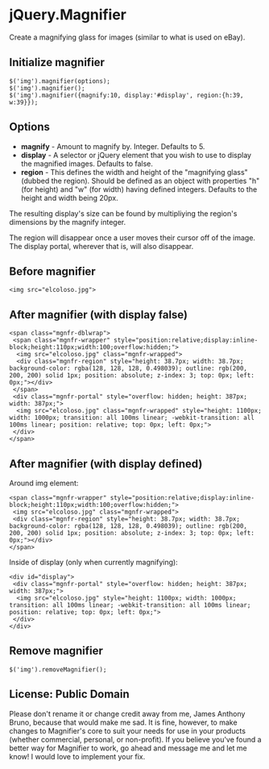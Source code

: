 jQuery.Magnifier
================

Create a magnifying glass for images (similar to what is used on eBay).

## Initialize magnifier

    $('img').magnifier(options);
    $('img').magnifier();
    $('img').magnifier({magnify:10, display:'#display', region:{h:39, w:39}});
    
## Options
* **magnify** - Amount to magnify by. Integer. Defaults to 5.
* **display** - A selector or jQuery element that you wish to use to display the magnified images. Defaults to false.
* **region** - This defines the width and height of the "magnifying glass" (dubbed the region). Should be defined as an object with properties "h" (for height) and "w" (for width) having defined integers. Defaults to the height and width being 20px.

The resulting display's size can be found by multipliying the region's dimensions by the magnify integer.

The region will disappear once a user moves their cursor off of the image. The display portal, wherever that is, will also disappear.

## Before magnifier

    <img src="elcoloso.jpg">
    
## After magnifier (with display false)

    <span class="mgnfr-dblwrap">
     <span class="mgnfr-wrapper" style="position:relative;display:inline-block;height:110px;width:100;overflow:hidden;">
      <img src="elcoloso.jpg" class="mgnfr-wrapped">
      <div class="mgnfr-region" style="height: 38.7px; width: 38.7px; background-color: rgba(128, 128, 128, 0.498039); outline: rgb(200, 200, 200) solid 1px; position: absolute; z-index: 3; top: 0px; left: 0px;"></div>
     </span>
     <div class="mgnfr-portal" style="overflow: hidden; height: 387px; width: 387px;">
      <img src="elcoloso.jpg" class="mgnfr-wrapped" style="height: 1100px; width: 1000px; transition: all 100ms linear; -webkit-transition: all 100ms linear; position: relative; top: 0px; left: 0px;">
     </div>
    </span>
    
## After magnifier (with display defined)

Around img element:

    <span class="mgnfr-wrapper" style="position:relative;display:inline-block;height:110px;width:100;overflow:hidden;">
     <img src="elcoloso.jpg" class="mgnfr-wrapped">
     <div class="mgnfr-region" style="height: 38.7px; width: 38.7px; background-color: rgba(128, 128, 128, 0.498039); outline: rgb(200, 200, 200) solid 1px; position: absolute; z-index: 3; top: 0px; left: 0px;"></div>
    </span>

Inside of display (only when currently magnifying):

    <div id="display">
     <div class="mgnfr-portal" style="overflow: hidden; height: 387px; width: 387px;">
      <img src="elcoloso.jpg" style="height: 1100px; width: 1000px; transition: all 100ms linear; -webkit-transition: all 100ms linear; position: relative; top: 0px; left: 0px;">
     </div>
    </div>

## Remove magnifier

    $('img').removeMagnifier();
    
## License: Public Domain
Please don't rename it or change credit away from me, James Anthony Bruno, because that would make me sad. It is fine, however, to make changes to Magnifier's core to suit your needs for use in your products (whether commercial, personal, or non-profit). If you believe you've found a better way for Magnifier to work, go ahead and message me and let me know! I would love to implement your fix. 
